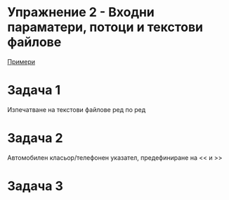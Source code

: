 # Упражнение 2 - Входни параматери, потоци и текстови файлове

[Примери](InputParametersExamples.cpp)

# Задача 1
Изпечатване на текстови файлове ред по ред
# Задача 2
Aвтомобилен класьор/телефонен указател, предефиниране на << и >>
# Задача 3

